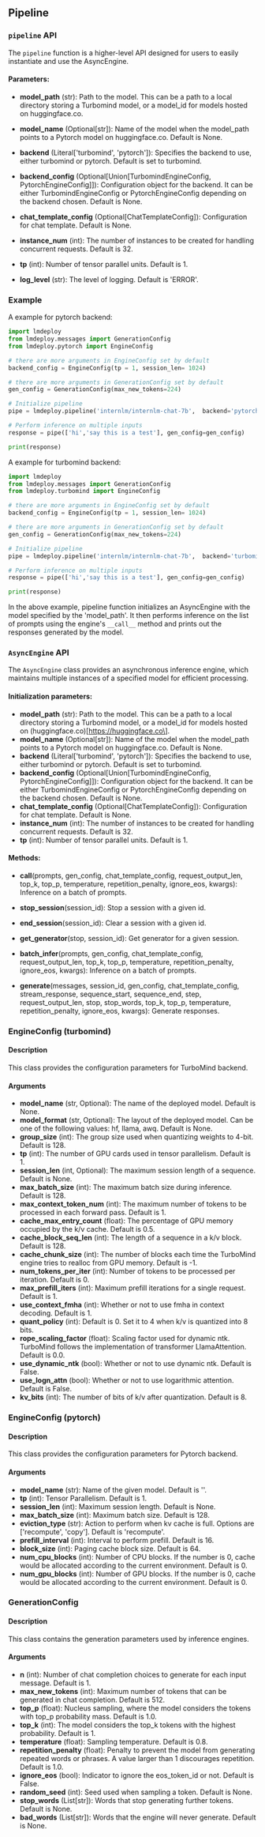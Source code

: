 ## Pipeline

### `pipeline` API

The `pipeline` function is a higher-level API designed for users to easily instantiate and use the AsyncEngine.

#### Parameters:

- **model_path** (str): Path to the model. This can be a path to a local directory storing a Turbomind model, or a model_id for models hosted on huggingface.co.

- **model_name** (Optional\[str\]): Name of the model when the model_path points to a Pytorch model on huggingface.co. Default is None.

- **backend** (Literal\['turbomind', 'pytorch'\]): Specifies the backend to use, either turbomind or pytorch. Default is set to turbomind.

- **backend_config** (Optional\[Union\[TurbomindEngineConfig, PytorchEngineConfig\]\]): Configuration object for the backend. It can be either TurbomindEngineConfig or PytorchEngineConfig depending on the backend chosen. Default is None.

- **chat_template_config** (Optional\[ChatTemplateConfig\]): Configuration for chat template. Default is None.

- **instance_num** (int): The number of instances to be created for handling concurrent requests. Default is 32.

- **tp** (int): Number of tensor parallel units. Default is 1.

- **log_level** (str): The level of logging. Default is 'ERROR'.

### Example

A example for pytorch backend:

```python
import lmdeploy
from lmdeploy.messages import GenerationConfig
from lmdeploy.pytorch import EngineConfig

# there are more arguments in EngineConfig set by default
backend_config = EngineConfig(tp = 1, session_len= 1024)

# there are more arguments in GenerationConfig set by default
gen_config = GenerationConfig(max_new_tokens=224)

# Initialize pipeline
pipe = lmdeploy.pipeline('internlm/internlm-chat-7b',  backend='pytorch', backend_config = backend_config)

# Perform inference on multiple inputs
response = pipe(['hi','say this is a test'], gen_config=gen_config)

print(response)

```

A example for turbomind backend:

```python
import lmdeploy
from lmdeploy.messages import GenerationConfig
from lmdeploy.turbomind import EngineConfig

# there are more arguments in EngineConfig set by default
backend_config = EngineConfig(tp = 1, session_len= 1024)

# there are more arguments in GenerationConfig set by default
gen_config = GenerationConfig(max_new_tokens=224)

# Initialize pipeline
pipe = lmdeploy.pipeline('internlm/internlm-chat-7b',  backend='turbomind', backend_config = backend_config)

# Perform inference on multiple inputs
response = pipe(['hi','say this is a test'], gen_config=gen_config)

print(response)

```

In the above example, pipeline function initializes an AsyncEngine with the model specified by the 'model_path'. It then performs inference on the list of prompts using the engine's `__call__` method and prints out the responses generated by the model.

### `AsyncEngine` API

The `AsyncEngine` class provides an asynchronous inference engine, which maintains multiple instances of a specified model for efficient processing.

#### Initialization parameters:

- **model_path** (str): Path to the model. This can be a path to a local directory storing a Turbomind model, or a model_id for models hosted on (huggingface.co)\[https://huggingface.co\].
- **model_name** (Optional\[str\]): Name of the model when the model_path points to a Pytorch model on huggingface.co. Default is None.
- **backend** (Literal\['turbomind', 'pytorch'\]): Specifies the backend to use, either turbomind or pytorch. Default is set to turbomind.
- **backend_config** (Optional\[Union\[TurbomindEngineConfig, PytorchEngineConfig\]\]): Configuration object for the backend. It can be either TurbomindEngineConfig or PytorchEngineConfig depending on the backend chosen. Default is None.
- **chat_template_config** (Optional\[ChatTemplateConfig\]): Configuration for chat template. Default is None.
- **instance_num** (int): The number of instances to be created for handling concurrent requests. Default is 32.
- **tp** (int): Number of tensor parallel units. Default is 1.

#### Methods:

- **call**(prompts, gen_config, chat_template_config, request_output_len, top_k, top_p, temperature, repetition_penalty, ignore_eos, kwargs): Inference on a batch of prompts.

- **stop_session**(session_id): Stop a session with a given id.

- **end_session**(session_id): Clear a session with a given id.

- **get_generator**(stop, session_id): Get generator for a given session.

- **batch_infer**(prompts, gen_config, chat_template_config, request_output_len, top_k, top_p, temperature, repetition_penalty, ignore_eos, kwargs): Inference on a batch of prompts.

- **generate**(messages, session_id, gen_config, chat_template_config, stream_response, sequence_start, sequence_end, step, request_output_len, stop, stop_words, top_k, top_p, temperature, repetition_penalty, ignore_eos, kwargs): Generate responses.

### EngineConfig (turbomind)

#### Description

This class provides the configuration parameters for TurboMind backend.

#### Arguments

- **model_name** (str, Optional): The name of the deployed model. Default is None.
- **model_format** (str, Optional): The layout of the deployed model. Can be one of the following values: hf, llama, awq. Default is None.
- **group_size** (int): The group size used when quantizing weights to 4-bit. Default is 128.
- **tp** (int): The number of GPU cards used in tensor parallelism. Default is 1.
- **session_len** (int, Optional): The maximum session length of a sequence. Default is None.
- **max_batch_size** (int): The maximum batch size during inference. Default is 128.
- **max_context_token_num** (int): The maximum number of tokens to be processed in each forward pass. Default is 1.
- **cache_max_entry_count** (float): The percentage of GPU memory occupied by the k/v cache. Default is 0.5.
- **cache_block_seq_len** (int): The length of a sequence in a k/v block. Default is 128.
- **cache_chunk_size** (int): The number of blocks each time the TurboMind engine tries to realloc from GPU memory. Default is -1.
- **num_tokens_per_iter** (int): Number of tokens to be processed per iteration. Default is 0.
- **max_prefill_iters** (int): Maximum prefill iterations for a single request. Default is 1.
- **use_context_fmha** (int): Whether or not to use fmha in context decoding. Default is 1.
- **quant_policy** (int): Default is 0. Set it to 4 when k/v is quantized into 8 bits.
- **rope_scaling_factor** (float): Scaling factor used for dynamic ntk. TurboMind follows the implementation of transformer LlamaAttention. Default is 0.0.
- **use_dynamic_ntk** (bool): Whether or not to use dynamic ntk. Default is False.
- **use_logn_attn** (bool): Whether or not to use logarithmic attention. Default is False.
- **kv_bits** (int): The number of bits of k/v after quantization. Default is 8.

### EngineConfig (pytorch)

#### Description

This class provides the configuration parameters for Pytorch backend.

#### Arguments

- **model_name** (str): Name of the given model. Default is ''.
- **tp** (int): Tensor Parallelism. Default is 1.
- **session_len** (int): Maximum session length. Default is None.
- **max_batch_size** (int): Maximum batch size. Default is 128.
- **eviction_type** (str): Action to perform when kv cache is full. Options are \['recompute', 'copy'\]. Default is 'recompute'.
- **prefill_interval** (int): Interval to perform prefill. Default is 16.
- **block_size** (int): Paging cache block size. Default is 64.
- **num_cpu_blocks** (int): Number of CPU blocks. If the number is 0, cache would be allocated according to the current environment. Default is 0.
- **num_gpu_blocks** (int): Number of GPU blocks. If the number is 0, cache would be allocated according to the current environment. Default is 0.

### GenerationConfig

#### Description

This class contains the generation parameters used by inference engines.

#### Arguments

- **n** (int): Number of chat completion choices to generate for each input message. Default is 1.
- **max_new_tokens** (int): Maximum number of tokens that can be generated in chat completion. Default is 512.
- **top_p** (float): Nucleus sampling, where the model considers the tokens with top_p probability mass. Default is 1.0.
- **top_k** (int): The model considers the top_k tokens with the highest probability. Default is 1.
- **temperature** (float): Sampling temperature. Default is 0.8.
- **repetition_penalty** (float): Penalty to prevent the model from generating repeated words or phrases. A value larger than 1 discourages repetition. Default is 1.0.
- **ignore_eos** (bool): Indicator to ignore the eos_token_id or not. Default is False.
- **random_seed** (int): Seed used when sampling a token. Default is None.
- **stop_words** (List\[str\]): Words that stop generating further tokens. Default is None.
- **bad_words** (List\[str\]): Words that the engine will never generate. Default is None.
